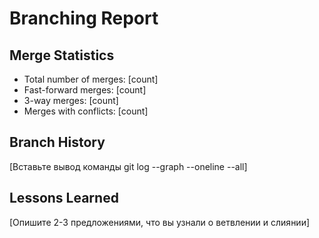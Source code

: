 # Branching Report

## Merge Statistics
- Total number of merges: [count]
- Fast-forward merges: [count]
- 3-way merges: [count]
- Merges with conflicts: [count]

## Branch History
[Вставьте вывод команды git log --graph --oneline --all]

## Lessons Learned
[Опишите 2-3 предложениями, что вы узнали о ветвлении и слиянии]
